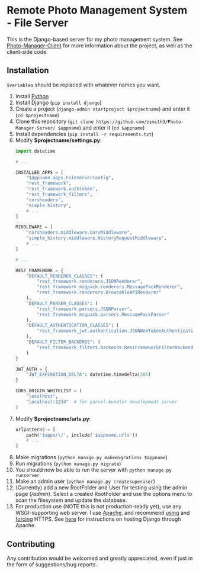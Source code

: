 # Remote Photo Management System - File Server

This is the Django-based server for my photo management system. See [Photo-Manager-Client](https://github.com/zsmith3/Photo-Manager-Client/) for more information about the project, as well as the client-side code.


## Installation

`$variables` should be replaced with whatever names you want.

1) Install [Python](https://www.python.org/downloads/)
2) Install Django (`pip install django`)
3) Create a project (`django-admin startproject $projectname`) and enter it (`cd $projectname`)
4) Clone this repository (`git clone https://github.com/zsmith3/Photo-Manager-Server/ $appname`) and enter it (`cd $appname`)
5) Install dependencies (`pip install -r requirements.txt`)
6) Modify **$projectname/settings.py**:
	```python
	import datetime

	# ...

	INSTALLED_APPS = [
		"$appname.apps.FileserverConfig",
		"rest_framework",
		"rest_framework.authtoken",
		"rest_framework_filters",
		"corsheaders",
		"simple_history",
		# ...
	]

	MIDDLEWARE = [
    	"corsheaders.middleware.CorsMiddleware",
		"simple_history.middleware.HistoryRequestMiddleware",
		# ...
	]

	# ...

	REST_FRAMEWORK = {
		"DEFAULT_RENDERER_CLASSES": (
			"rest_framework.renderers.JSONRenderer",
			"rest_framework_msgpack.renderers.MessagePackRenderer",
			"rest_framework.renderers.BrowsableAPIRenderer"
		),
		"DEFAULT_PARSER_CLASSES": (
			"rest_framework.parsers.JSONParser",
			"rest_framework_msgpack.parsers.MessagePackParser"
		),
		"DEFAULT_AUTHENTICATION_CLASSES": (
			"rest_framework_jwt.authentication.JSONWebTokenAuthentication",
		),
		"DEFAULT_FILTER_BACKENDS": (
			"rest_framework_filters.backends.RestFrameworkFilterBackend",
		)
	}

	JWT_AUTH = {
		"JWT_EXPIRATION_DELTA": datetime.timedelta(365)
	}

	CORS_ORIGIN_WHITELIST = (
		"localhost",
		"localhost:1234"  # for parcel-bundler development server
	)
	```
7) Modify **$projectname/urls.py**:
	```python
	urlpatterns = [
		path('$appurl/', include('$appname.urls'))
		# ...
	]
	```
8) Make migrations (`python manage.py makemigrations $appname`)
9) Run migrations (`python manage.py migrate`)
10) You should now be able to run the server with `python manage.py runserver`
11) Make an admin user (`python manage.py createsuperuser`)
12) (Currently) add a new RootFolder and User for testing using the admin page (*/admin*). Select a created RootFolder and use the options menu to scan the filesystem and update the database.
13) For production use (NOTE this is not production-ready yet), use any WSGI-supporting web server. I use [Apache](https://httpd.apache.org/), and recommend [using](https://httpd.apache.org/docs/2.4/ssl/ssl_howto.html) and [forcing](https://wiki.apache.org/httpd/RewriteHTTPToHTTPS) HTTPS. See [here](https://docs.djangoproject.com/en/2.1/howto/deployment/wsgi/modwsgi/) for instructions on hosting Django through Apache.


## Contributing

Any contribution would be welcomed and greatly appreciated, even if just in the form of suggestions/bug reports.
